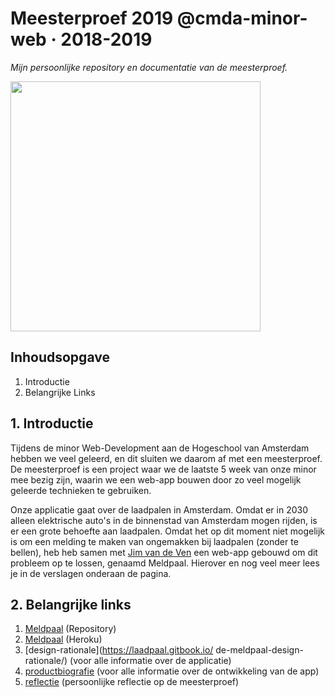 # Meesterproef 2019 @cmda-minor-web · 2018-2019
_Mijn persoonlijke repository en documentatie van de meesterproef._

<img src="https://i.ibb.co/Lzv6CW9/image.png" height="400px">

## Inhoudsopgave
1. Introductie
2. Belangrijke Links
   
## 1. Introductie
Tijdens de minor Web-Development aan de Hogeschool van Amsterdam hebben we veel geleerd, en dit sluiten we daarom af met een meesterproef. De meesterproef is een project waar we de laatste 5 week van onze minor mee bezig zijn, waarin we een web-app bouwen door zo veel mogelijk geleerde technieken te gebruiken. 

Onze applicatie gaat over de laadpalen in Amsterdam. Omdat er in 2030 alleen elektrische auto's in de binnenstad van Amsterdam mogen rijden, is er een grote behoefte aan laadpalen. Omdat het op dit moment niet mogelijk is om een melding te maken van ongemakken bij laadpalen (zonder te bellen), heb heb samen met [Jim van de Ven](https://github.com/jimvandeven) een web-app gebouwd om dit probleem op te lossen, genaamd Meldpaal. Hierover en nog veel meer lees je in de verslagen onderaan de pagina.

## 2. Belangrijke links
1. [Meldpaal](https://github.com/roobinh/meesterproef-laadpaal) (Repository)
2. [Meldpaal](https://laadpalen.herokuapp.com/) (Heroku)
3. [design-rationale](https://laadpaal.gitbook.io/ de-meldpaal-design-rationale/) (voor alle informatie over de applicatie)
4. [productbiografie](https://github.com/roobinh/meesterproef-1819/blob/master/verslagen/product-biografie.md) (voor alle informatie over de ontwikkeling van de app)
5. [reflectie](https://github.com/roobinh/meesterproef-1819/blob/master/verslagen/reflectie.md) (persoonlijke reflectie op de meesterproef)